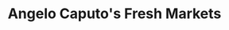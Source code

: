 ---
title: "Angelo Caputo's Fresh Markets"
url: /mount-prospect/angelo-caputos-fresh-markets/
shop: Supermarkt
---
